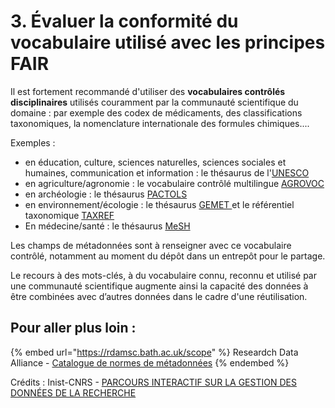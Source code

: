 # 3. Évaluer la conformité du vocabulaire utilisé avec les principes FAIR

Il est fortement recommandé d'utiliser des **vocabulaires contrôlés disciplinaires** utilisés couramment par la communauté scientifique du domaine : par exemple des codex de médicaments, des classifications taxonomiques, la nomenclature internationale des formules chimiques....

Exemples :

* en éducation, culture, sciences naturelles, sciences sociales et humaines, communication et information : le thésaurus de l'[UNESCO](https://skos.um.es/unescothes/?l=fr#:\~:text=Le%20Th%C3%A9saurus%20de%20l'UNESCO,la%20communication%20et%20l'information.)
* en agriculture/agronomie : le vocabulaire contrôlé multilingue [AGROVOC](http://www.fao.org/agrovoc/fr/search)
* en archéologie : le thésaurus [PACTOLS](https://pactols.frantiq.fr/opentheso/)
* en environnement/écologie : le thésaurus [GEMET ](https://www.eionet.europa.eu/gemet/en/themes/)et le référentiel taxonomique [TAXREF](https://inpn.mnhn.fr/programme/referentiel-taxonomique-taxref)
* En médecine/santé : le thésaurus [MeSH](http://mesh.inserm.fr/FrenchMesh/)

Les champs de métadonnées sont à renseigner avec ce vocabulaire contrôlé, notamment au moment du dépôt dans un entrepôt pour le partage.

Le recours à des mots-clés, à du vocabulaire connu, reconnu et utilisé par une communauté scientifique augmente ainsi la capacité des données à être combinées avec d’autres données dans le cadre d'une réutilisation.

## Pour aller plus loin :

{% embed url="https://rdamsc.bath.ac.uk/scope" %}
Researdch Data Alliance - [Catalogue de normes de métadonnées](https://rdamsc.bath.ac.uk/scope)
{% endembed %}

Crédits : Inist-CNRS - [PARCOURS INTERACTIF SUR LA GESTION DES DONNÉES DE LA RECHERCHE](https://doranum.fr/enjeux-benefices/parcours-interactif-sur-la-gestion-des-donnees-de-la-recherche/)
